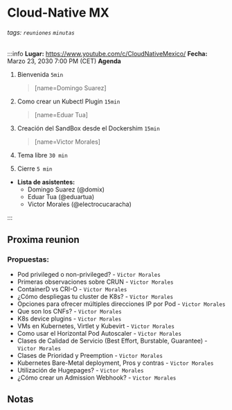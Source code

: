 Cloud-Native MX
===============

###### tags: `reuniones` `minutas`

:::info
**Lugar:** https://www.youtube.com/c/CloudNativeMexico/
**Fecha:** Marzo 23, 2030 7:00 PM (CET)
**Agenda**

1. Bienvenida `5min`
	> [name=Domingo Suarez]
2. Como crear un Kubectl Plugin `15min`
    > [name=Eduar Tua]
3. Creación del SandBox desde el Dockershim `15min`
    > [name=Victor Morales]
4. Tema libre `30 min`

5. Cierre `5 min`

- **Lista de asistentes:**
    - Domingo Suarez (@domix)
    - Eduar Tua (@eduartua)
    - Victor Morales (@electrocucaracha)

:::

## Proxima reunion

### Propuestas:
<!-- Anote cualquier tema de interes o platica a ser impartido-->
- Pod privileged o non-privileged? - `Victor Morales`
- Primeras observaciones sobre CRUN - `Victor Morales`
- ContainerD vs CRI-O - `Victor Morales`
- ¿Cómo despliegas tu cluster de K8s? - `Victor Morales`
- Opciones para ofrecer múltiples direcciones IP por Pod - `Victor Morales`
- Que son los CNFs? - `Victor Morales`
- K8s device plugins - `Victor Morales`
- VMs en Kubernetes, Virtlet y Kubevirt - `Victor Morales`
- Como usar el Horizontal Pod Autoscaler - `Victor Morales`
- Clases de Calidad de Servicio (Best Effort, Burstable, Guarantee) - `Victor Morales`
- Clases de Prioridad y Preemption - `Victor Morales`
- Kubernetes Bare-Metal deployment, Pros y contras - `Victor Morales`
- Utilización de Hugepages? - `Victor Morales`
- ¿Cómo crear un Admission Webhook? - `Victor Morales`

## Notas
